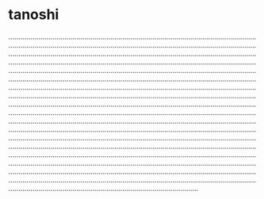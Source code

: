 # tanoshi

.......................................................................................................................................................................................................................................................................................................................................................................................................................................................................................................................................................................................................................................................................................................................................................................................................................................................................................................................................................................................................................................................................................................................................................................................................................................................................................................................................................................................................................................................................................................................................................................................................................................................................................................................................................................................................................................................................................................................................................................................................................................................................................................................................................................................................................................................................................................................................................................................................................